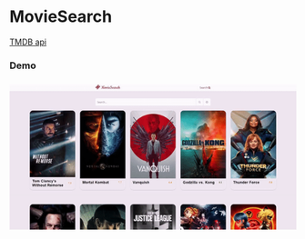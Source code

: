 # MovieSearch
  <a href="https://developers.themoviedb.org/3/getting-started/introduction">TMDB api</a>
  <h3>Demo<h3>
  <img src="demo.gif"/>
